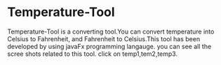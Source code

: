 # Temperature-Tool
Temperature-Tool is a converting tool.You can convert temperature into Celsius to Fahrenheit, and Fahrenheit to Celsius.This tool has been developed by using javaFx programming langauge.
you can see all the scree shots related to this tool. click on temp1,tem2,temp3.
